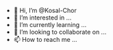 - 👋 Hi, I’m @Kosal-Chor
- 👀 I’m interested in ...
- 🌱 I’m currently learning ...
- 💞️ I’m looking to collaborate on ...
- 📫 How to reach me ...

<!---
Kosal-Chor/Kosal-Chor is a ✨ special ✨ repository because its `README.md` (this file) appears on your GitHub profile.
You can click the Preview link to take a look at your changes.
--->
